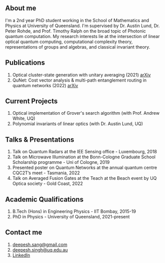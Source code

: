 
## About me
I'm a 2nd year PhD student working in the School of Mathematics and Physics at University of Queensland. I'm supervised by Dr. Austin Lund, Dr. Peter Rohde, and Prof. Timothy Ralph on the broad topic of Photonic quantum computation. My research interests lie at the intersection of linear optical quantum computing, computational complexity theory, representations of groups and algebras, and classical invariant theory. 

## Publications
1. Optical cluster-state generation with unitary averaging (2021) [arXiv](https://arxiv.org/abs/2209.15282)
2. QuNet: Cost vector analysis & multi-path entanglement routing in quantum networks (2022) [arXiv](https://arxiv.org/abs/2105.00418)

## Current Projects
1. Optical implementation of Grover's search algorithm (with Prof. Andrew White, UQ)
2. Polynomial invariants of linear optics (with Dr. Austin Lund, UQ)

## Talks & Presentations
1. Talk on Quantum Radars at the IEE Sensing office - Luxembourg, 2018
2. Talk on Microwave Illumination at the Bonn-Cologne Graduate School Scholarship programme - Uni of Cologne, 2019
3. Presented poster on Quantum Networks at the annual quantum centre CQC2T’s meet - Tasmania, 2022
4. Talk on Averaged Fusion Gates at the Teach at the Beach event by UQ Optica society - Gold Coast, 2022 

## Academic Qualifications
1. B.Tech (Hons) in Engineering Physics - IIT Bombay, 2015-19
2. PhD in Physics - University of Queensland, 2021-present

## Contact me
1. <deepesh.sang@gmail.com>
2. <deepesh.singh@uq.edu.au>
3. [LinkedIn](https://www.linkedin.com/in/deepesh--singh/)
